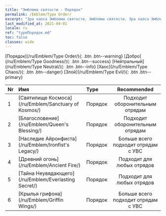 ```yaml
---
title: "Эмблема святости - Порядок"
permalink: /Emblem/Type Order/
excerpt: "Эра хаоса Эмблема святости. Эмблема святости. Эра хаоса Эмблема святости Порядок. Эра хаоса Порядок"
last_modified_at: 2021-04-01
locale: ru
ref: "typeПорядок.md"
toc: false
classes: wide
---
```


  [Порядок](/ru/Emblem/Type Order/){: .btn .btn--warning}   [Добро](/ru/Emblem/Type Goodness/){: .btn .btn--success}   [Нейтральный](/ru/Emblem/Type Neutral/){: .btn .btn--info}   [Хаос](/ru/Emblem/Type Chaos/){: .btn .btn--danger}   [Злой](/ru/Emblem/Type Evil/){: .btn .btn--primary} 

  |  Nr  |             Имя            |    Type    |   Recommended   |
  |:-----|:----------------------------|:-----------|:---------------:|
  | 1 | [Святилище Космоса](/ru/Emblem/Sanctuary of Kosmos/) | Порядок | Подходит оборонительным отрядам | 
  | 2 | [Благословение](/ru/Emblem/Queen's Blessing/) | Порядок | Подходит оборонительным отрядам | 
  | 3 | [Наследие Айронфиста](/ru/Emblem/Ironfist's Legacy/) | Порядок | Больше всего подходит отрядам с УВС | 
  | 4 | [Древний огонь](/ru/Emblem/Ancient Fire/) | Порядок | Подходит для любых отрядов | 
  | 5 | [Тайна Неувядающего](/ru/Emblem/Everlasting Secret/) | Порядок | Подходит для любых отрядов | 
  | 6 | [Крылья грифона](/ru/Emblem/Griffin Wings/) | Порядок | Больше всего подходит отрядам с УВС | 
